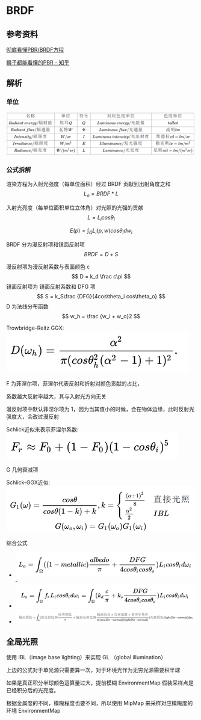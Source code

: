 # BRDF

## 参考资料

[彻底看懂PBR/BRDF方程](https://zhuanlan.zhihu.com/p/158025828)

[猴子都能看懂的PBR - 知乎](https://zhuanlan.zhihu.com/p/33464301)

## 解析

### 单位

![image-20211207183926205](../../../../.gitbook/assets/image-20211207183926205.png)

### 公式拆解

渲染方程为入射光强度（每单位面积）经过 BRDF 贡献到出射角度之和
$$
L_o = BRDF * L
$$

入射光亮度（每单位面积单位立体角）对光照的光强的贡献
$$
L = L_icos\theta_i
$$

$$
E(p) = \int_\Omega L_i(p,w)cos\theta_idw_i
$$

BRDF 分为漫反射项和镜面反射项
$$
BRDF = D + S
$$

漫反射项为漫反射系数与表面颜色 c
$$
D = k_d \frac c\pi
$$
镜面反射项为 镜面反射系数和 DFG 项
$$
S = k_S\frac {DFG}{4cos\theta_i cos\theta_o}
$$
D 为法线分布函数
$$
w_h = \frac {w_i + w_o}2
$$


Trowbridge-Reitz GGX:![image-20211207222925985](../../../../.gitbook/assets/image-20211207222925985.png)

F 为菲涅尔项，菲涅尔代表反射和折射对颜色贡献的占比，

系数越大反射率越大，其与入射光方向无关

漫反射项中默认菲涅尔项为 1，因为当其值小的时候，会在物体边缘，此时反射光强度大，会改过漫反射

Schlick近似来表示菲涅尔系数:![image-20211207223431912](../../../../.gitbook/assets/image-20211207223431912.png)

G 几何衰减项

Schlick-GGX近似:![image-20211207223736808](../../../../.gitbook/assets/image-20211207223736808.png)

综合公式

- ![image-20211207224647020](../../../../.gitbook/assets/image-20211207224647020.png)- 
- ![image-20211207205148722](../../../../.gitbook/assets/image-20211207205148722.png)
- ![image-20211207214017494](../../../../.gitbook/assets/image-20211207214017494.png)

## 全局光照

使用 IBL（image base lighting）来实现 GL （global illumination）

上边的公式对于单光源只需要算一次，对于环境光作为无穷光源需要积半球

如果是真正积分半球颜色运算量过大，提前模糊 EnvironmentMap 假装采样点是已经积分后的光亮度。

根据金属度的不同，模糊程度也要不同，所以使用 MipMap 来采样对应模糊度的环境 EnvironmentMap
